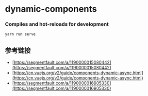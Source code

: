 # dynamic-components

### Compiles and hot-reloads for development
```
yarn run serve
```

## 参考链接
- [https://segmentfault.com/a/1190000015080442](https://segmentfault.com/a/1190000015080442)
- [https://cn.vuejs.org/v2/guide/components-dynamic-async.html](https://cn.vuejs.org/v2/guide/components-dynamic-async.html)
- [https://segmentfault.com/a/1190000016905330](https://segmentfault.com/a/1190000016905330)
